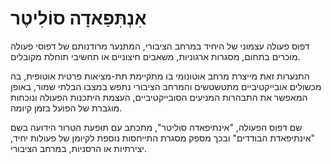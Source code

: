 # אִנְתִּפַאדָה סוֹלִיטֶר

דפוס פעולה עצמוני של היחיד במרחב הציבורי, המתנער מרודנותם של דפוסי פעולה מוכרים בתחום, מסגרות ארגוניות, משאבים חיצוניים או תחשיבי תוחלת מקובלים.

התנערות זאת מייצרת מרחב אוטונומי בו מתקיימת תת-מציאות פרטית אוטופית, בה מכשולים אובייקטיביים מתטשטשים והמרחב הציבורי נתפש במצבו הבלתי שמור, באופן המאפשר את התבהרות המניעים הסובייקטיביים, העצמת היתכנות הפעולה ונוכחות מוגברת של הפועל בזמן קיומה.

שם דפוס הפעולה, "אינתיפאדה סוליטר", מתכתב עם תופעת הטרור הידועה בשם "אינתיפאדת הבודדים" ובכך מספק מסגרת התייחסות נוספת לקיומן של פעולות יחיד, יצירתיות או הרסניות, במרחב הציבורי.
